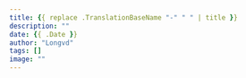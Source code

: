 ```yaml
---
title: {{ replace .TranslationBaseName "-" " " | title }}
description: ""
date: {{ .Date }}
author: "Longvd"
tags: []
image: ""
---
```


